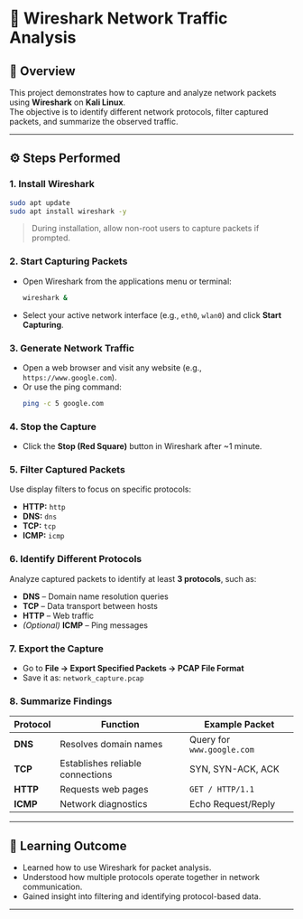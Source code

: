 # 🧩 Wireshark Network Traffic Analysis

## 📘 Overview
This project demonstrates how to capture and analyze network packets using **Wireshark** on **Kali Linux**.  
The objective is to identify different network protocols, filter captured packets, and summarize the observed traffic.

---

## ⚙️ Steps Performed

### 1. Install Wireshark
```bash
sudo apt update
sudo apt install wireshark -y
```
> During installation, allow non-root users to capture packets if prompted.

### 2. Start Capturing Packets
- Open Wireshark from the applications menu or terminal:
  ```bash
  wireshark &
  ```
- Select your active network interface (e.g., `eth0`, `wlan0`) and click **Start Capturing**.

### 3. Generate Network Traffic
- Open a web browser and visit any website (e.g., `https://www.google.com`).
- Or use the ping command:
  ```bash
  ping -c 5 google.com
  ```

### 4. Stop the Capture
- Click the **Stop (Red Square)** button in Wireshark after ~1 minute.

### 5. Filter Captured Packets
Use display filters to focus on specific protocols:
- **HTTP:** `http`
- **DNS:** `dns`
- **TCP:** `tcp`
- **ICMP:** `icmp`

### 6. Identify Different Protocols
Analyze captured packets to identify at least **3 protocols**, such as:
- **DNS** – Domain name resolution queries  
- **TCP** – Data transport between hosts  
- **HTTP** – Web traffic  
- *(Optional)* **ICMP** – Ping messages

### 7. Export the Capture
- Go to **File → Export Specified Packets → PCAP File Format**  
- Save it as: `network_capture.pcap`

### 8. Summarize Findings
| Protocol | Function | Example Packet |
|-----------|-----------|----------------|
| **DNS** | Resolves domain names | Query for `www.google.com` |
| **TCP** | Establishes reliable connections | SYN, SYN-ACK, ACK |
| **HTTP** | Requests web pages | `GET / HTTP/1.1` |
| **ICMP** | Network diagnostics | Echo Request/Reply |

---

## 🧠 Learning Outcome
- Learned how to use Wireshark for packet analysis.  
- Understood how multiple protocols operate together in network communication.  
- Gained insight into filtering and identifying protocol-based data.
---
